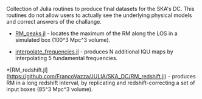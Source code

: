 Collection of Julia routines to produce final datasets for the SKA's DC.
This routines do not allow users to actually see the underlying physical models and correct answers of the challange. 

* [RM_peaks.jl](https://github.com/FrancoVazza/JULIA/SKA_DC/RM_peaks.jl) - locates the maximum of the RM along the LOS in a simulated box (100^3 Mpc^3 volume).

* [interpolate_frequencies.jl](https://github.com/FrancoVazza/JULIA/SKA_DC/interpolate_frequencies.jl) - produces N additional IQU maps by interpolating 5 fundamental frequencies.

*[RM_redshift.jl] (https://github.com/FrancoVazza/JULIA/SKA_DC/RM_redshift.jl) - produces RM in a long redshift interval, by replicating and redshift-correcting a set of input boxes (85^3 Mpc^3 volume).
